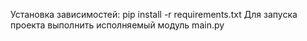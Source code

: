 Установка зависимостей: pip install -r requirements.txt
Для запуска проекта выполнить исполняемый модуль main.py